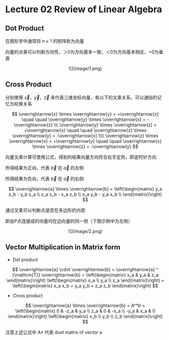 # Lecture 02 Review of Linear Algebra

## Dot Product

在图形学中通常将 $n \times 1$ 的矩阵称为向量

向量的点乘可以判断方向性，＞0为方向基本一致，＜0为方向基本相反，=0为垂直

<center>
![](image/1.png)
</center>


## Cross Product

分别使用  $\overrightarrow{x}$，$\overrightarrow{y}$，$\overrightarrow{z}$  来代表三维坐标向量，有以下的叉乘关系，可以通俗的记忆为轮换关系

$$
\overrightarrow{x} \times \overrightarrow{y} = +\overrightarrow{z} \quad \quad
\overrightarrow{y} \times \overrightarrow{x} = -\overrightarrow{z} \\\
\overrightarrow{y} \times \overrightarrow{z} = +\overrightarrow{x} \quad \quad
\overrightarrow{z} \times \overrightarrow{y} = -\overrightarrow{x} \\\\
\overrightarrow{z} \times \overrightarrow{x} = +\overrightarrow{y} \quad \quad
\overrightarrow{x} \times \overrightarrow{z} = -\overrightarrow{y} 
$$

向量叉乘计算可使用公式，得到的结果向量方向符合右手定则，即逆时针方向

所得结果为正向，代表 $\overrightarrow{b}$  在  $\overrightarrow{a}$   的左侧

所得结果为负向，代表 $\overrightarrow{b}$  在  $\overrightarrow{a}$   的右侧

$$
\overrightarrow{a} \times \overrightarrow{b} = 
\left(\begin{matrix}
y_a z_b - y_b z_a \\
z_a x_b - x_a z_b \\
x_a y_b - y_a x_b \\
\end{matrix}\right)
$$

通过叉乘可以判断点是否在多边形的内部

即由P点连接成的向量均在边向量的同一侧（下图示例中为左侧）

<center>
![](image/2.png)
</center>

## Vector Multiplication in Matrix form

- Dot product

$$
\overrightarrow{a} \cdot \overrightarrow{b} = 
\overrightarrow{a} ^ {\mathrm{T}} \overrightarrow{b} = 
\left(\begin{matrix}
x_a & y_a & z_a
\end{matrix}\right)
\left(\begin{matrix}
x_a \\ y_a \\ z_a
\end{matrix}\right) = 
\left(\begin{matrix}
x_a x_b + y_a y_b + z_a z_b
\end{matrix}\right)
$$

- Cross product

$$
\overrightarrow{a} \times \overrightarrow{b} = A^*b =
\left(\begin{matrix}
0 & -z_a & y_a \\
z_a & 0 & -x_a \\ 
-y_a & x_a & 0
\end{matrix}\right) 
\left(\begin{matrix}
x_b \\ y_b \\ z_b
\end{matrix}\right)
$$

注意上述公式中 A* 代表 duel matrix of vector a
